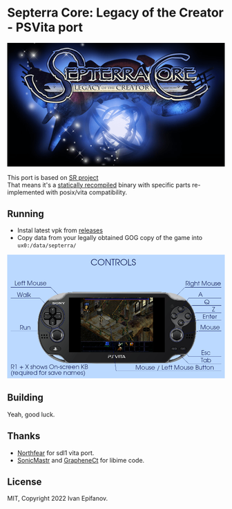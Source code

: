 # Septerra Core: Legacy of the Creator - PSVita port

![Screenshot](https://raw.githubusercontent.com/isage/septerra-core-vita/master/sce_sys/pic0.png)

This port is based on [SR project](https://github.com/M-HT/SR)  
That means it's a [statically recompiled](https://en.wikipedia.org/wiki/Binary_translation) binary with specific parts re-implemented with posix/vita compatibility.


## Running

* Instal latest vpk from [releases](https://github.com/isage/septerra-core-vita/releases)
* Copy data from your legally obtained GOG copy of the game into `ux0:/data/septerra/`

![Controls](https://raw.githubusercontent.com/isage/septerra-core-vita/master/sce_sys/manual/001.png)

## Building

Yeah, good luck.

## Thanks

* [Northfear](https://github.com/Northfear) for sdl1 vita port.
* [SonicMastr](https://github.com/SonicMastr) and [GrapheneCt](https://github.com/GrapheneCt) for libime code.

## License

MIT, Copyright 2022 Ivan Epifanov.